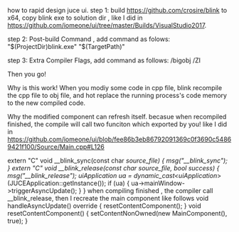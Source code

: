 
how to rapid design juce ui.
step 1: build  https://github.com/crosire/blink to x64, copy blink exe to solution dir , like I did in https://github.com/iomeone/ui/tree/master/Builds/VisualStudio2017.

step 2: Post-build Command , add command as folows:
        "$(ProjectDir)blink.exe" "$(TargetPath)"
        
step 3: Extra Compiler Flags, add command as follows:
         /bigobj /ZI 
         
Then you go!





Why is this work! 
When you modiy some code in cpp file, blink recompile the cpp file to obj file, and hot replace the running process's code memory to the new compiled code.

Why the modified component can refresh itself. 
becasue when recompiled finished, the compile will call two funciton which exported by you! like I did in 
https://github.com/iomeone/ui/blob/fee86b3eb86792091369c0f3690c54869421f100/Source/Main.cpp#L126

extern "C" void __blink_sync(const char *source_file)
{
	msg("__blink_sync");
}
extern "C" void __blink_release(const char *source_file, bool success)
{
	msg("__blink_release");
	uiApplication* ua = dynamic_cast<uiApplication*>(JUCEApplication::getInstance());
	if (ua)
	{
		ua->mainWindow->triggerAsyncUpdate();
	}
}
when compiling finished , the compiler call __blink_release, then I recreate the main component like follows
void handleAsyncUpdate() override
		{
			resetContentComponent();
		}
		void resetContentComponent()
		{
			setContentNonOwned(new MainComponent(), true);
		}

